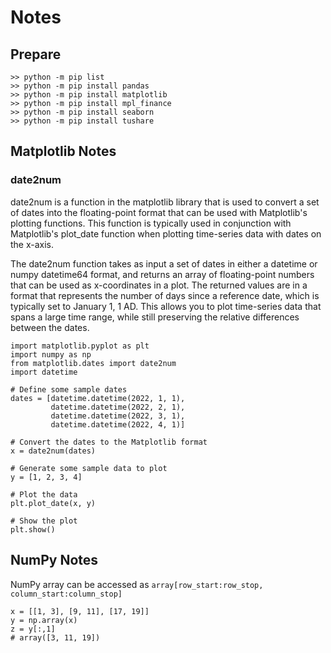# Notes

## Prepare
```
>> python -m pip list
>> python -m pip install pandas
>> python -m pip install matplotlib
>> python -m pip install mpl_finance
>> python -m pip install seaborn
>> python -m pip install tushare
```

## Matplotlib Notes
### date2num
date2num is a function in the matplotlib library that is used to convert a set of dates into the floating-point format that can be used with Matplotlib's plotting functions. This function is typically used in conjunction with Matplotlib's plot_date function when plotting time-series data with dates on the x-axis.

The date2num function takes as input a set of dates in either a datetime or numpy datetime64 format, and returns an array of floating-point numbers that can be used as x-coordinates in a plot. The returned values are in a format that represents the number of days since a reference date, which is typically set to January 1, 1 AD. This allows you to plot time-series data that spans a large time range, while still preserving the relative differences between the dates.
```
import matplotlib.pyplot as plt
import numpy as np
from matplotlib.dates import date2num
import datetime

# Define some sample dates
dates = [datetime.datetime(2022, 1, 1),
         datetime.datetime(2022, 2, 1),
         datetime.datetime(2022, 3, 1),
         datetime.datetime(2022, 4, 1)]

# Convert the dates to the Matplotlib format
x = date2num(dates)

# Generate some sample data to plot
y = [1, 2, 3, 4]

# Plot the data
plt.plot_date(x, y)

# Show the plot
plt.show()
```

## NumPy Notes
NumPy array can be accessed as `array[row_start:row_stop, column_start:column_stop]`
```
x = [[1, 3], [9, 11], [17, 19]]
y = np.array(x)
z = y[:,1]
# array([3, 11, 19])
```